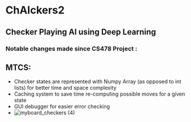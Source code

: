 # ChAIckers2
Checker Playing AI using Deep Learning
------------------------------------------

### Notable changes made since CS478 Project :
## MTCS:
  * Checker states are represented with Numpy Array (as opposed to int lists) for better time and space complexity
  * Caching system to save time re-computing possible moves for a given state
  * GUI debugger for easier error checking  
  * ![myboard_checkers (4)](https://github.com/jordansprojects/ChAIckers2/assets/54329371/8512ecb7-2138-4754-a607-bc324759b6d7)
